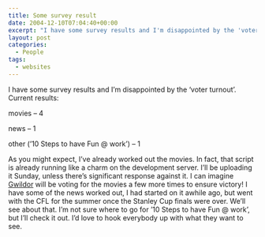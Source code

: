 ```yaml
---
title: Some survey result
date: 2004-12-10T07:04:40+00:00
excerpt: "I have some survey results and I'm disappointed by the 'voter turnout'. Current results:movies - 4news - 1other"
layout: post
categories:
  - People
tags:
  - websites
---
```

I have some survey results and I&#8217;m disappointed by the &#8216;voter turnout&#8217;. Current results:
  
movies &#8211; 4
  
news &#8211; 1
  
other (&#8217;10 Steps to have Fun @ work&#8217;) &#8211; 1
  
As you might expect, I&#8217;ve already worked out the movies. In fact, that script is already running like a charm on the development server. I&#8217;ll be uploading it Sunday, unless there&#8217;s significant response against it. I can imagine <a href="http://gwild0r.tumblr.com" target="_blank">Gwildor</a> will be voting for the movies a few more times to ensure victory! I have some of the news worked out, I had started on it awhile ago, but went with the CFL for the summer once the Stanley Cup finals were over. We&#8217;ll see about that. I&#8217;m not sure where to go for &#8217;10 Steps to have Fun @ work&#8217;, but I&#8217;ll check it out. I&#8217;d love to hook everybody up with what they want to see.